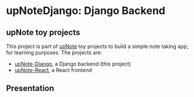 # upNoteDjango: Django Backend

## upNote toy projects

This project is part of [upNote](https://github.com/mvoland/upnote) toy projects to build a simple note taking app, for learning purposes. The projects are:

* [upNote-Django](https://github.com/mvoland/upnotedjango), a Django backend  (this project)
* [upNote-React](https://github.com/mvoland/upnote-react), a React frontend

## Presentation

